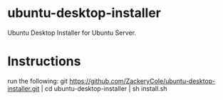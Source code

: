 # ubuntu-desktop-installer
Ubuntu Desktop Installer for Ubuntu Server.

# Instructions
run the following:
git https://github.com/ZackeryCole/ubuntu-desktop-installer.git |
cd ubuntu-desktop-installer |
sh install.sh
